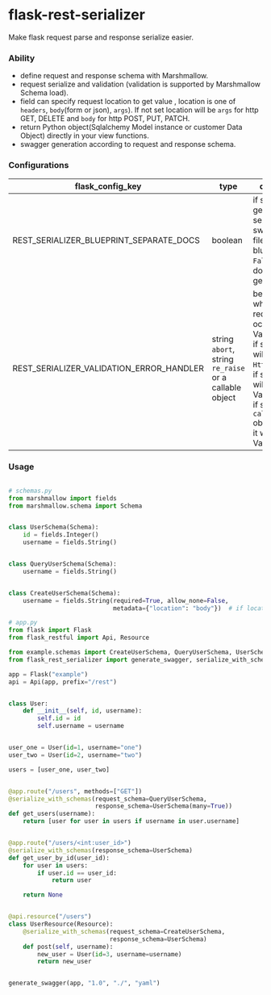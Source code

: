 # flask-rest-serializer

Make flask request parse and response serialize easier.

### Ability

- define request and response schema with Marshmallow.
- request serialize and validation (validation is supported by Marshmallow Schema load).
- field can specify request location to get value , location is one of `headers`, `body`(form or json), `args`). If not set location will be `args` for http GET, DELETE and `body` for http POST, PUT, PATCH. 
- return Python object(Sqlalchemy Model instance or customer Data Object) directly in your view functions.
- swagger generation according to request and response schema.

### Configurations

| flask_config_key | type |description |
| -------- | --------- | ------- | 
| REST_SERIALIZER_BLUEPRINT_SEPARATE_DOCS | boolean | if set `True`, will generate separated swagger doc file for blueprint. if set `False` only one doc file will be generated. |
| REST_SERIALIZER_VALIDATION_ERROR_HANDLER | string `abort`, string `re_raise` or a callable object | behaviour when serialize request occurred a ValidationError. if set `abort`, will raise a `HttpException`. if set `re_raise` will reraise ValidationError. if set a `callable` object, will call it with ValidationError|

### Usage

```python

# schemas.py
from marshmallow import fields
from marshmallow.schema import Schema


class UserSchema(Schema):
    id = fields.Integer()
    username = fields.String()


class QueryUserSchema(Schema):
    username = fields.String()


class CreateUserSchema(Schema):
    username = fields.String(required=True, allow_none=False,
                             metadata={"location": "body"})  # if location not set, 

# app.py
from flask import Flask
from flask_restful import Api, Resource

from example.schemas import CreateUserSchema, QueryUserSchema, UserSchema
from flask_rest_serializer import generate_swagger, serialize_with_schemas

app = Flask("example")
api = Api(app, prefix="/rest")


class User:
    def __init__(self, id, username):
        self.id = id
        self.username = username


user_one = User(id=1, username="one")
user_two = User(id=2, username="two")

users = [user_one, user_two]


@app.route("/users", methods=["GET"])
@serialize_with_schemas(request_schema=QueryUserSchema,
                        response_schema=UserSchema(many=True))
def get_users(username):
    return [user for user in users if username in user.username]


@app.route("/users/<int:user_id>")
@serialize_with_schemas(response_schema=UserSchema)
def get_user_by_id(user_id):
    for user in users:
        if user.id == user_id:
            return user

    return None


@api.resource("/users")
class UserResource(Resource):
    @serialize_with_schemas(request_schema=CreateUserSchema,
                            response_schema=UserSchema)
    def post(self, username):
        new_user = User(id=3, username=username)
        return new_user


generate_swagger(app, "1.0", "./", "yaml")

```
